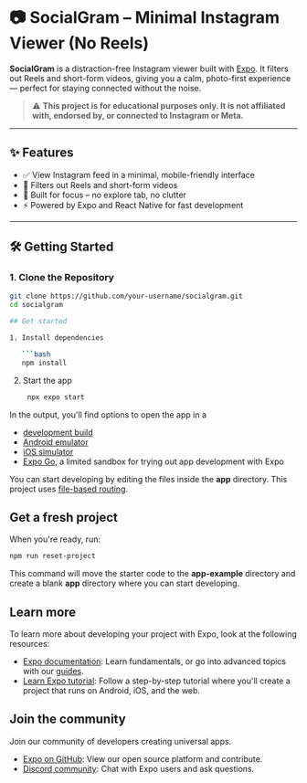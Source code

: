 # 📷 SocialGram – Minimal Instagram Viewer (No Reels)

**SocialGram** is a distraction-free Instagram viewer built with [Expo](https://expo.dev/). It filters out Reels and short-form videos, giving you a calm, photo-first experience — perfect for staying connected without the noise.

> ⚠️ **This project is for educational purposes only. It is not affiliated with, endorsed by, or connected to Instagram or Meta.**

---

## ✨ Features

- ✅ View Instagram feed in a minimal, mobile-friendly interface
- 🚫 Filters out Reels and short-form videos
- 🧘 Built for focus – no explore tab, no clutter
- ⚡ Powered by Expo and React Native for fast development

---

## 🛠️ Getting Started

### 1. Clone the Repository

```bash
git clone https://github.com/your-username/socialgram.git
cd socialgram

## Get started

1. Install dependencies

   ```bash
   npm install
   ```

2. Start the app

   ```bash
    npx expo start
   ```

In the output, you'll find options to open the app in a

- [development build](https://docs.expo.dev/develop/development-builds/introduction/)
- [Android emulator](https://docs.expo.dev/workflow/android-studio-emulator/)
- [iOS simulator](https://docs.expo.dev/workflow/ios-simulator/)
- [Expo Go](https://expo.dev/go), a limited sandbox for trying out app development with Expo

You can start developing by editing the files inside the **app** directory. This project uses [file-based routing](https://docs.expo.dev/router/introduction).

## Get a fresh project

When you're ready, run:

```bash
npm run reset-project
```

This command will move the starter code to the **app-example** directory and create a blank **app** directory where you can start developing.

## Learn more

To learn more about developing your project with Expo, look at the following resources:

- [Expo documentation](https://docs.expo.dev/): Learn fundamentals, or go into advanced topics with our [guides](https://docs.expo.dev/guides).
- [Learn Expo tutorial](https://docs.expo.dev/tutorial/introduction/): Follow a step-by-step tutorial where you'll create a project that runs on Android, iOS, and the web.

## Join the community

Join our community of developers creating universal apps.

- [Expo on GitHub](https://github.com/expo/expo): View our open source platform and contribute.
- [Discord community](https://chat.expo.dev): Chat with Expo users and ask questions.
